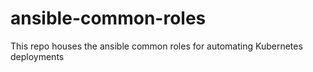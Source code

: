 # ansible-common-roles
This repo houses the ansible common roles for automating Kubernetes deployments
